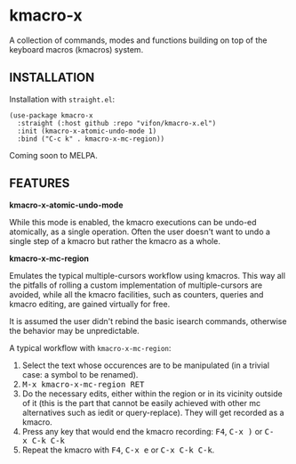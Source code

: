 kmacro-x
========

A collection of commands, modes and functions building on top of the
keyboard macros (kmacros) system.

INSTALLATION
------------

Installation with `straight.el`:

```elisp
(use-package kmacro-x
  :straight (:host github :repo "vifon/kmacro-x.el")
  :init (kmacro-x-atomic-undo-mode 1)
  :bind ("C-c k" . kmacro-x-mc-region))
```

Coming soon to MELPA.

FEATURES
--------

**kmacro-x-atomic-undo-mode**

While this mode is enabled, the kmacro executions can be undo-ed
atomically, as a single operation.  Often the user doesn't want to
undo a single step of a kmacro but rather the kmacro as a whole.

**kmacro-x-mc-region**

Emulates the typical multiple-cursors workflow using kmacros.
This way all the pitfalls of rolling a custom implementation of
multiple-cursors are avoided, while all the kmacro facilities, such as
counters, queries and kmacro editing, are gained virtually for free.

It is assumed the user didn't rebind the basic isearch commands,
otherwise the behavior may be unpredictable.

A typical workflow with `kmacro-x-mc-region`:

1. Select the text whose occurences are to be manipulated (in
   a trivial case: a symbol to be renamed).
2. <kbd>M-x kmacro-x-mc-region RET</kbd>
3. Do the necessary edits, either within the region or in its vicinity
   outside of it (this is the part that cannot be easily achieved with
   other mc alternatives such as iedit or query-replace).  They will
   get recorded as a kmacro.
4. Press any key that would end the kmacro recording:
   <kbd>F4</kbd>, <kbd>C-x )</kbd> or <kbd>C-x C-k C-k</kbd>
5. Repeat the kmacro with <kbd>F4</kbd>, <kbd>C-x e</kbd> or
   <kbd>C-x C-k C-k</kbd>.
